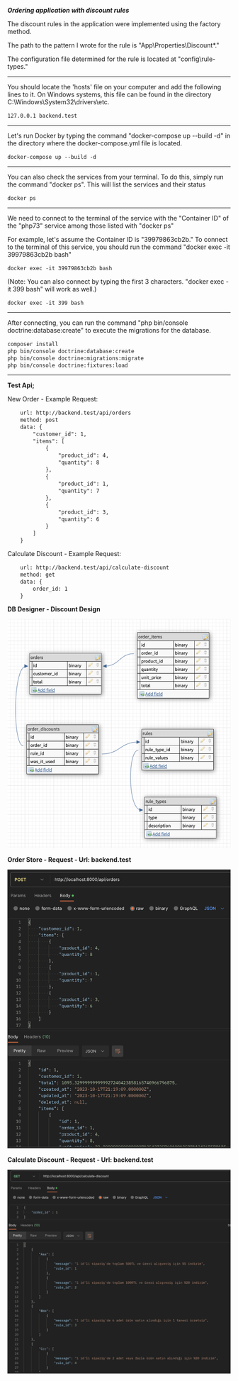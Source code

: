 ***Ordering application with discount rules***

The discount rules in the application were implemented using the factory method.

The path to the pattern I wrote for the rule is "App\Properties\Discount*."

The configuration file determined for the rule is located at "config\rule-types."


---

You should locate the 'hosts' file on your computer and
add the following lines to it. On Windows systems,
this file can be found in the directory C:\Windows\System32\drivers\etc.

    127.0.0.1 backend.test

---

Let's run Docker by typing the command "docker-compose up --build -d"
in the directory where the docker-compose.yml file is located.

    docker-compose up --build -d

---

You can also check the services from your terminal.
To do this, simply run the command "docker ps".
This will list the services and their status

    docker ps

---

We need to connect to the terminal of the service with the "Container ID"
of the "php73" service among those listed with "docker ps"

For example, let's assume the
Container ID is "39979863cb2b." To connect to the terminal
of this service, you should run the command "docker exec -it 39979863cb2b bash"


    docker exec -it 39979863cb2b bash

(Note: You can also connect by typing the first 3 characters. "docker exec -it 399 bash" will work as well.)


    docker exec -it 399 bash

---

After connecting, you can run
the command "php bin/console doctrine:database:create" to execute
the migrations for the database.

    composer install
    php bin/console doctrine:database:create
    php bin/console doctrine:migrations:migrate
    php bin/console doctrine:fixtures:load

---

**Test Api;**

New Order - Example Request: 

        url: http://backend.test/api/orders
        method: post
        data: {
            "customer_id": 1,
            "items": [
                {
                    "product_id": 4,
                    "quantity": 8
                },
                {
                    "product_id": 1,
                    "quantity": 7
                },
                {
                    "product_id": 3,
                    "quantity": 6
                }
            ]
        }

Calculate Discount - Example Request:

        url: http://backend.test/api/calculate-discount
        method: get
        data: {
            order_id: 1
        }

**DB Designer - Discount Design**

![image DB Designer](images/dbdesigner.png)

**Order Store - Request - Url: backend.test**

![image Order Store](images/order-store.png)


**Calculate Discount - Request - Url: backend.test**

![image Order Store](images/calculate-discount.png)